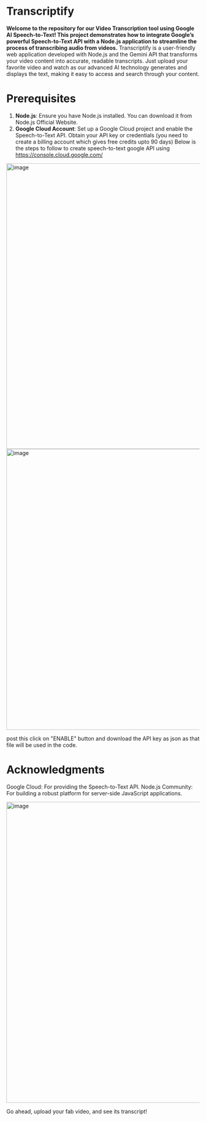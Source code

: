 # Transcriptify
**Welcome to the repository for our Video Transcription tool using Google AI Speech-to-Text! This project demonstrates how to integrate Google’s powerful Speech-to-Text API with a Node.js application to streamline the process of transcribing audio from videos.**
Transcriptify is a user-friendly web application developed with Node.js and the Gemini API that transforms your video content into accurate, readable transcripts. Just upload your favorite video and watch as our advanced AI technology generates and displays the text, making it easy to access and search through your content.

# Prerequisites
1. **Node.js**: Ensure you have Node.js installed. You can download it from Node.js Official Website.
2. **Google Cloud Account**: Set up a Google Cloud project and enable the Speech-to-Text API. Obtain your API key or credentials (you need to create a billing account which gives free credits upto 90 days)
Below is the steps to follow to create speech-to-text google API using https://console.cloud.google.com/
<img width="745" alt="image" src="https://github.com/user-attachments/assets/fb12ecb2-b34f-444e-9cb2-1b84265358f2">

<img width="733" alt="image" src="https://github.com/user-attachments/assets/325ff89d-515c-4096-b656-c1351a3b91ac">

post this click on "ENABLE" button and download the API key as json as that file will be used in the code.
# Acknowledgments
Google Cloud: For providing the Speech-to-Text API.
Node.js Community: For building a robust platform for server-side JavaScript applications.

<img width="785" alt="image" src="https://github.com/user-attachments/assets/eb4880c4-f2c8-4c18-8a17-7696322befed">

Go ahead, upload your fab video, and see its transcript!
